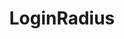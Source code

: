---
facebook: https://facebook.com/loginradius
git: https://github.com/LoginRadius
linkedin: https://linkedin.com/company/loginradius
logohandle: loginradius
sort: loginradius
title: LoginRadius
twitter: https://x.com/LoginRadius
website: https://www.loginradius.com/
youtube: https://youtube.com/user/LoginRadius
---